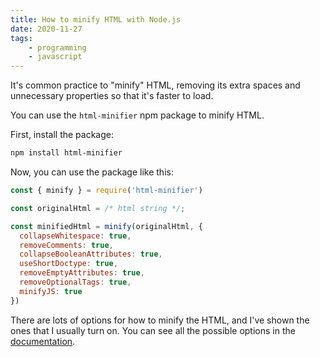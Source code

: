 ```yaml
---
title: How to minify HTML with Node.js
date: 2020-11-27
tags:
    - programming
    - javascript
---
```

It's common practice to "minify" HTML, removing its extra spaces and unnecessary properties so that it's faster to load.

You can use the `html-minifier` npm package to minify HTML.

First, install the package:

```bash
npm install html-minifier
```

Now, you can use the package like this:

```javascript
const { minify } = require('html-minifier')

const originalHtml = /* html string */;

const minifiedHtml = minify(originalHtml, {
  collapseWhitespace: true,
  removeComments: true,
  collapseBooleanAttributes: true,
  useShortDoctype: true,
  removeEmptyAttributes: true,
  removeOptionalTags: true,
  minifyJS: true
})
```

There are lots of options for how to minify the HTML, and I've shown the ones that I usually turn on. You can see all the possible options in the [documentation](https://github.com/kangax/html-minifier).
